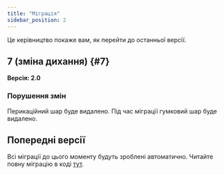 ```yaml
---
title: "Міграція"
sidebar_position: 2
---
```


Це керівництво покаже вам, як перейти до останньої версії.

## 7 (зміна дихання) {#7}

**Версія: 2.0**

### Порушення змін

Перикаційний шар буде видалено. Під час міграції гумковий шар буде видалено.

## Попередні версії

Всі міграції до цього моменту будуть зроблені автоматично. Читайте повну міграцію в коді [тут](https://github.com/LinwoodCloud/Butterfly/blob/95825da4ebbf9ded392c863da577666dbcdda45c/app/lib/models/converter.dart#L17).
